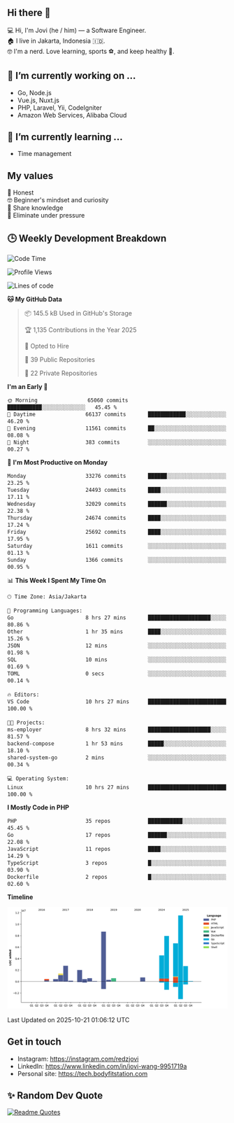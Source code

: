 ## Hi there 👋
💻 Hi, I'm Jovi (he / him) — a Software Engineer.\
🏠 I live in Jakarta, Indonesia 🇮🇩.\
🤓 I'm a nerd. Love learning, sports ⚽️, and keep healthy 🧘.

## 🔭 I’m currently working on ...
- Go, Node.js
- Vue.js, Nuxt.js
- PHP, Laravel, Yii, CodeIgniter
- Amazon Web Services, Alibaba Cloud

## 🌱 I’m currently learning ...
- Time management

## My values
💖 Honest\
🤓 Beginner's mindset and curiosity\
🙌 Share knowledge\
🧘 Eliminate under pressure

## 🕒 Weekly Development Breakdown
<!--START_SECTION:waka-->
![Code Time](http://img.shields.io/badge/Code%20Time-5%2C876%20hrs%2027%20mins-blue)

![Profile Views](http://img.shields.io/badge/Profile%20Views-92-blue)

![Lines of code](https://img.shields.io/badge/From%20Hello%20World%20I%27ve%20Written-51.7%20million%20lines%20of%20code-blue)

**🐱 My GitHub Data** 

> 📦 145.5 kB Used in GitHub's Storage 
 > 
> 🏆 1,135 Contributions in the Year 2025
 > 
> 💼 Opted to Hire
 > 
> 📜 39 Public Repositories 
 > 
> 🔑 22 Private Repositories 
 > 
**I'm an Early 🐤** 

```text
🌞 Morning                65060 commits       ███████████░░░░░░░░░░░░░░   45.45 % 
🌆 Daytime                66137 commits       ████████████░░░░░░░░░░░░░   46.20 % 
🌃 Evening                11561 commits       ██░░░░░░░░░░░░░░░░░░░░░░░   08.08 % 
🌙 Night                  383 commits         ░░░░░░░░░░░░░░░░░░░░░░░░░   00.27 % 
```
📅 **I'm Most Productive on Monday** 

```text
Monday                   33276 commits       ██████░░░░░░░░░░░░░░░░░░░   23.25 % 
Tuesday                  24493 commits       ████░░░░░░░░░░░░░░░░░░░░░   17.11 % 
Wednesday                32029 commits       ██████░░░░░░░░░░░░░░░░░░░   22.38 % 
Thursday                 24674 commits       ████░░░░░░░░░░░░░░░░░░░░░   17.24 % 
Friday                   25692 commits       ████░░░░░░░░░░░░░░░░░░░░░   17.95 % 
Saturday                 1611 commits        ░░░░░░░░░░░░░░░░░░░░░░░░░   01.13 % 
Sunday                   1366 commits        ░░░░░░░░░░░░░░░░░░░░░░░░░   00.95 % 
```


📊 **This Week I Spent My Time On** 

```text
🕑︎ Time Zone: Asia/Jakarta

💬 Programming Languages: 
Go                       8 hrs 27 mins       ████████████████████░░░░░   80.86 % 
Other                    1 hr 35 mins        ████░░░░░░░░░░░░░░░░░░░░░   15.26 % 
JSON                     12 mins             ░░░░░░░░░░░░░░░░░░░░░░░░░   01.98 % 
SQL                      10 mins             ░░░░░░░░░░░░░░░░░░░░░░░░░   01.69 % 
TOML                     0 secs              ░░░░░░░░░░░░░░░░░░░░░░░░░   00.14 % 

🔥 Editors: 
VS Code                  10 hrs 27 mins      █████████████████████████   100.00 % 

🐱‍💻 Projects: 
ms-employer              8 hrs 32 mins       ████████████████████░░░░░   81.57 % 
backend-compose          1 hr 53 mins        █████░░░░░░░░░░░░░░░░░░░░   18.10 % 
shared-system-go         2 mins              ░░░░░░░░░░░░░░░░░░░░░░░░░   00.34 % 

💻 Operating System: 
Linux                    10 hrs 27 mins      █████████████████████████   100.00 % 
```

**I Mostly Code in PHP** 

```text
PHP                      35 repos            ███████████░░░░░░░░░░░░░░   45.45 % 
Go                       17 repos            ██████░░░░░░░░░░░░░░░░░░░   22.08 % 
JavaScript               11 repos            ████░░░░░░░░░░░░░░░░░░░░░   14.29 % 
TypeScript               3 repos             █░░░░░░░░░░░░░░░░░░░░░░░░   03.90 % 
Dockerfile               2 repos             █░░░░░░░░░░░░░░░░░░░░░░░░   02.60 % 
```



**Timeline**

![Lines of Code chart](https://raw.githubusercontent.com/redzjovi/redzjovi/master/assets/bar_graph.png)


 Last Updated on 2025-10-21 01:06:12 UTC
<!--END_SECTION:waka-->

## Get in touch
- Instagram: https://instagram.com/redzjovi
- LinkedIn: https://www.linkedin.com/in/jovi-wang-9951719a
- Personal site: https://tech.bodyfitstation.com

## ✨ Random Dev Quote
[![Readme Quotes](https://quotes-github-readme.vercel.app/api?type=horizontal&border=true)](https://github.com/piyushsuthar/github-readme-quotes)
